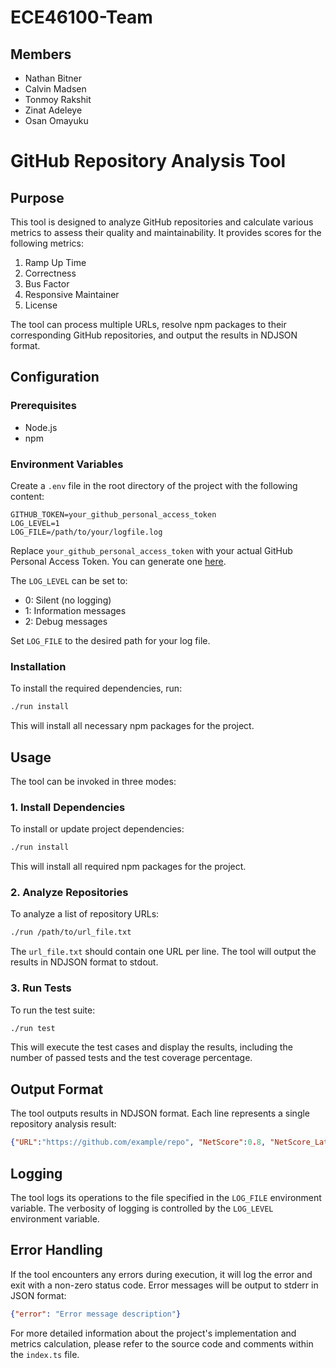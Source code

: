 # ECE46100-Team

## Members

* Nathan Bitner
* Calvin Madsen
* Tonmoy Rakshit
* Zinat Adeleye
* Osan Omayuku

# GitHub Repository Analysis Tool

## Purpose

This tool is designed to analyze GitHub repositories and calculate various metrics to assess their quality and maintainability. It provides scores for the following metrics:

1. Ramp Up Time
2. Correctness
3. Bus Factor
4. Responsive Maintainer
5. License

The tool can process multiple URLs, resolve npm packages to their corresponding GitHub repositories, and output the results in NDJSON format.

## Configuration

### Prerequisites

- Node.js 
- npm 

### Environment Variables

Create a `.env` file in the root directory of the project with the following content:

```
GITHUB_TOKEN=your_github_personal_access_token
LOG_LEVEL=1
LOG_FILE=/path/to/your/logfile.log
```

Replace `your_github_personal_access_token` with your actual GitHub Personal Access Token. You can generate one [here](https://github.com/settings/tokens).

The `LOG_LEVEL` can be set to:
- 0: Silent (no logging)
- 1: Information messages
- 2: Debug messages

Set `LOG_FILE` to the desired path for your log file.

### Installation

To install the required dependencies, run:

```bash
./run install
```

This will install all necessary npm packages for the project.

## Usage

The tool can be invoked in three modes:

### 1. Install Dependencies

To install or update project dependencies:

```bash
./run install
```
This will install all required npm packages for the project.

### 2. Analyze Repositories

To analyze a list of repository URLs:

```bash
./run /path/to/url_file.txt
```

The `url_file.txt` should contain one URL per line. The tool will output the results in NDJSON format to stdout.

### 3. Run Tests

To run the test suite:

```bash
./run test
```

This will execute the test cases and display the results, including the number of passed tests and the test coverage percentage.


## Output Format

The tool outputs results in NDJSON format. Each line represents a single repository analysis result:

```json
{"URL":"https://github.com/example/repo", "NetScore":0.8, "NetScore_Latency":0.1, "RampUp":0.7, "RampUp_Latency":0.05, "Correctness":0.9, "Correctness_Latency":0.03, "BusFactor":0.6, "BusFactor_Latency":0.02, "ResponsiveMaintainer":0.8, "ResponsiveMaintainer_Latency":0.04, "License":1, "License_Latency":0.01}
```

## Logging

The tool logs its operations to the file specified in the `LOG_FILE` environment variable. The verbosity of logging is controlled by the `LOG_LEVEL` environment variable.

## Error Handling

If the tool encounters any errors during execution, it will log the error and exit with a non-zero status code. Error messages will be output to stderr in JSON format:

```json
{"error": "Error message description"}
```

For more detailed information about the project's implementation and metrics calculation, please refer to the source code and comments within the `index.ts` file.